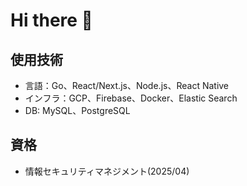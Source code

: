# Hi there 👋

## 使用技術

- 言語：Go、React/Next.js、Node.js、React Native
- インフラ：GCP、Firebase、Docker、Elastic Search
- DB: MySQL、PostgreSQL

## 資格

- 情報セキュリティマネジメント(2025/04)
